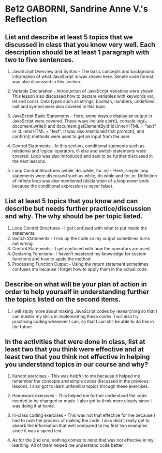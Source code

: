 # Be12 GABORNI, Sandrine Anne V.'s Reflection
## List and describe at least 5 topics that we discussed in class that you know very well. Each description should be at least 1 paragraph with two to five sentences.

1.  JavaScript Overview and Syntax - The basic concepts and background information of what JavaScript is was shown here. Simple code format was also discussed in this section.

2. Variable Declaration - Introduction of JavaScript Variables were shown. This lesson also discussed how to declare variables with keywords var, let and const. Data types such as strings, boolean, numbers, undefined, null and symbol were also covered in this topic.

3. JavaScript Basic Statements - Here, some ways o display an output in JavaScript were covered. These ways include alert(), console.log(), document.write() and document.getElementById(id).innerHTML = "text" or id.innerHTML = "text". It was also mentioned that prompt(), and confirm() methods were used to get an input from the user.

4. Control Statements - In this section, conditional statments such as relational and logical operators, if-else and switch statements were covered. Loop was also introduced and said to be further discussed in the next lessons. 

5. Loop Control Structures (while, do..while, for..in) - Here, simple loop statements were discussed such as while, do while and for..in. Definition of infinite loop was also mentioned (declaration of a loop never ends because the conditional expression is never false). 

## List at least 5 topics that you know and can describe but needs further practice/discussion and why.  The why should be per topic listed.
 
1. Loop Control Structures - I get confused with what to put inside the statements.
2. Switch Statements - I mix up the code so my output sometimes turns out wrong.
3. Control Statements - I get confused with how the operators are used.
4. Declaring Functions - I haven't mastered my knowledge for custom functions and how to apply the method.
5. Processing Function Output - Using the return statement sometimes confuses me because I forget how to apply them in the actual code.

## Describe on what will be your plan of action in order to help yourself in understanding further the topics listed on the second items.

1. I will study more about making JavaScript codes by researching so that I can master my skills in implementing these codes. I will also try practicing coding whenever I can, so that I can still be able to do this in the future. 

## In the activities that were done in class, list at least two that you think were effective and at least two that you think not effective in helping you understand topics in our course and why?

1. Kahoot exercises - This was helpful to me because it helped me remember the concepts and simple codes discussed in the previous lessons. I also got to learn unfamiliar topics through these exercises.
2. Homework exercises - This helped me further understand the code needed to be changed or made. I also got to think more clearly since I was doing it at home. 

1. In-class coding exercises - This was not that effective for me because I had to rush the process of making the code. I also didn't really get to absorb the information that well compared to my first two examples since it was a speed test.
2. As for the 2nd one, nothing comes to mind that was not effective in my learning. All of them helped me understand code better.
